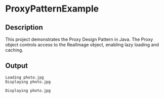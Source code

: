 # ProxyPatternExample

## Description
This project demonstrates the Proxy Design Pattern in Java.
The Proxy object controls access to the RealImage object, enabling lazy loading and caching.

## Output
```
Loading photo.jpg
Displaying photo.jpg

Displaying photo.jpg
```